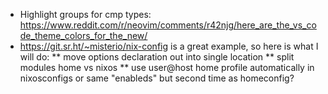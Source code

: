 * Highlight groups for cmp types: https://www.reddit.com/r/neovim/comments/r42njg/here_are_the_vs_code_theme_colors_for_the_new/
* https://git.sr.ht/~misterio/nix-config is a great example, so here is what I will do:
** move options declaration out into single location
** split modules home vs nixos
** use user@host home profile automatically in nixosconfigs or same "enableds" but second time as homeconfig?
